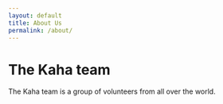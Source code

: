 ```yaml
---
layout: default
title: About Us
permalink: /about/
---
```


# The Kaha team
The Kaha team is a group of volunteers from all over the world.
